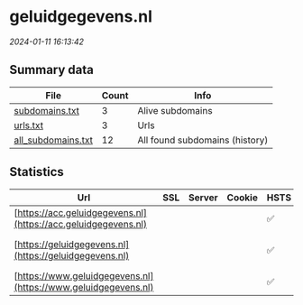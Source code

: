 # geluidgegevens.nl
*2024-01-11 16:13:42*
## Summary data
| File       | Count | Info |
|------------|-------|------|
|[subdomains.txt](/data/geluidgegevens.nl/subdomains.txt)|3|Alive subdomains|
|[urls.txt](/data/geluidgegevens.nl/urls.txt)|3|Urls|
|[all_subdomains.txt](/data/geluidgegevens.nl/all_subdomains.txt)|12|All found subdomains (history)|
## Statistics
| Url | SSL | Server | Cookie | HSTS | CSP | XFO | XXP | RP | Tech |Title |
|------------|-------|------|------|------|------|------|------|------|------|------|
|[https://acc.geluidgegevens.nl](https://acc.geluidgegevens.nl)| || |:white_check_mark: |:warning: |:white_check_mark: |:white_check_mark: |:white_check_mark: |HSTS|Rijksoverheid |...|
|[https://geluidgegevens.nl](https://geluidgegevens.nl)| || |:white_check_mark: |:warning: |:white_check_mark: |:white_check_mark: |:white_check_mark: ||308 Permanent Re...|
|[https://www.geluidgegevens.nl](https://www.geluidgegevens.nl)| || |:white_check_mark: |:warning: |:white_check_mark: |:white_check_mark: |:white_check_mark: |HSTS|Rijksoverheid |...|